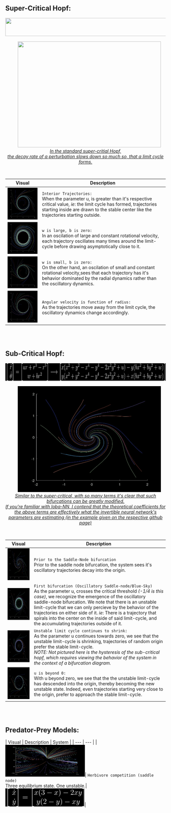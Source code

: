 ## Super-Critical Hopf:
<p align="center">
  <kbd>
  <img src="https://github.com/SB-27182/gothicSVG/blob/master/superHopfEquation.jpg" width=620 height=57/>
  </kbd>
  </p>
 <p align="center">
  &nbsp; &nbsp; &nbsp;
    <img src="https://github.com/SB-27182/gothicSVG/blob/master/superCritBifurcation.gif" width=450 height=333 padding-top=50 /><br>
  <a href="https://github.com/SB-27182/DynamicalSystems_visual/blob/master/superCriticalHopf/superCriticalHopf.m"><i>In the standard super-critial Hopf, <br> the decay rate of a perturbation slows down so much so, that a limit cycle forms.</i></a>
</p>
<br>

| Visual | Description |
| --- | --- |
|<img src="https://github.com/SB-27182/DynamicalSystems_visual/blob/master/superCriticalHopf/imgs/sup_insideUnstable2.jpg" width=250 height=100 />| `Interior Trajectories:`<br> When the parameter u, is greater than it's respective critical value, *ie*: the limit cycle has formed, trajectories starting inside are drawn to the stable center like the trajectories starting outside.|
|<img src="https://github.com/SB-27182/DynamicalSystems_visual/blob/master/superCriticalHopf/imgs/sup_extremelyFastConstantOscilation.jpg" height=100 />| `w is large, b is zero:`<br> In an oscilation of large and constant rotational velocity, each trajectory oscillates many times around the limit-cycle before drawing asymptotically close to it.|
|<img src="https://github.com/SB-27182/DynamicalSystems_visual/blob/master/superCriticalHopf/imgs/sup_MuchSlowerConstantOscilation.jpg" height=100 />| `w is small, b is zero:`<br> On the other hand, an oscilation of small and constant rotational velocity,sees that each trajectory has it's behavior dominated by the radial dynamics rather than the oscillatory dynamics.
|<img src="https://github.com/SB-27182/DynamicalSystems_visual/blob/master/superCriticalHopf/imgs/sup_OscilationVelocityChangesWith_r.jpg" height=100 />| `Angular velocity is function of radius:`<br> As the trajectories move away from the limit cycle, the oscillatory dynamics change accordingly.

<br>
<br>

## Sub-Critical Hopf:
<p align="center">
  <kbd>
  <img src="https://github.com/SB-27182/DynamicalSystems_visual/blob/master/subCriticalHopf/Math/subHopfEquation.jpg" width=800 height=55/>
  </kbd>
  </p>
 <p align="center">
  &nbsp; &nbsp; &nbsp;
    <img src="https://github.com/SB-27182/DynamicalSystems_visual/blob/master/subCriticalHopf/imgs/subCrit_gif.gif" width=450 height=333 padding-top=50 /><br>
  <a href="https://github.com/SB-27182/DynamicalSystems_visual/blob/master/subCriticalHopf/subCriticalHopf.m"><i>Similar to the super-critical, with so many terms it's clear that such bifurcations can be greatly modified. <br> If you're familiar with loba-NN, I contend that the theoretical coefficients for the above terms are effectively what the invertible neural network's parameters are estimating (in the example given on the respective github page)</i></a>
</p>
<br>

| Visual | Description |
| --- | --- |
|<img src="https://github.com/SB-27182/DynamicalSystems_visual/blob/master/subCriticalHopf/imgs/sub5.jpg" width=250 height=100 />| `Prior to the Saddle-Node bifurcation`<br> Prior to the saddle node bifurcation, the system sees it's oscillatory trajectories decay into the origin.|
|<img src="https://github.com/SB-27182/DynamicalSystems_visual/blob/master/subCriticalHopf/imgs/sub18.jpg" width=250 height=100 />| `First bifurcation (Oscillatory Saddle-node/Blue-Sky)`<br>As the parameter u, crosses the critical threshold *(-1/4 is this case)*, we recognize the emergence of the oscillatory saddle-node bifurcation. We note that there is an unstable limit-cycle that we can only percieve by the behavior of the trajectories on either side of it. *ie*: There is a trajectory that spirals into the center on the inside of said limit-cycle, and the accumulating trajectories outside of it.|
|<img src="https://github.com/SB-27182/DynamicalSystems_visual/blob/master/subCriticalHopf/imgs/sub20.jpg" width=250 height=100 />| `Unstable limit cycle continues to shrink:`<br>As the parameter u continues towards zero, we see that the unstable limit-cycle is shrinking, trajectories of random origin prefer the stable limit-cycle.<br> *NOTE: Not pictured here is the hysteresis of the sub-critical hopf, which requires viewing the behavior of the system in the context of a bifurcation diagram.* |
|<img src="https://github.com/SB-27182/DynamicalSystems_visual/blob/master/subCriticalHopf/imgs/sub25.jpg" width=250 height=100 />| `u is beyond 0:`<br>With u beyond zero, we see that the the unstable limit-cycle has descended into the origin, thereby becoming the new unstable state. Indeed, even trajectories starting very close to the origin, prefer to approach the stable limit-cycle.|

<br>
<br>

## Predator-Prey Models:
  
| Visual | Description | System |
| --- | --- |
|<img src="https://github.com/SB-27182/DynamicalSystems_visual/blob/master/pred_prey/imgs/herbivore_saddleNode.jpg" width=250 height=100 />| `Herbivore competition (saddle node)`<br>Three equilibrium state. One unstable.| <img src="https://github.com/SB-27182/DynamicalSystems_visual/blob/master/pred_prey/Math/compete_herbivores.jpg"/>|
